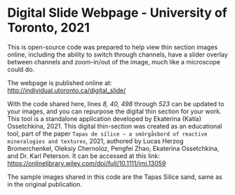 # Digital Slide Webpage - University of Toronto, 2021

This is open-source code was prepared to help view thin section images online, including the ability to switch through channels, have a slider overlay between channels and zoom-in/out of the image, much like a microscope could do.

The webpage is published online at: http://individual.utoronto.ca/digital_slide/

With the code shared here, lines *8, 40, 498* through *523* can be updated to your images, and you can repurpose the digital thin section for your work.
This tool is a standalone application developed by Ekaterina (Katia) Ossetchkina, 2021. This digital thin-section was created as an educational tool, part of the paper ```Tapas de sílice – a smörgåsbord of reactive mineralogies and textures```, 2021, authored by Lucas Herzog Bromerchenkel, Oleksiy Chernoloz, Pengfei Zhao, Ekaterina Ossetchkina, and Dr. Karl Peterson. It can be accessed at this link: https://onlinelibrary.wiley.com/doi/full/10.1111/jmi.13059

The sample images shared in this code are the Tapas Silice sand, same as in the original publication.
